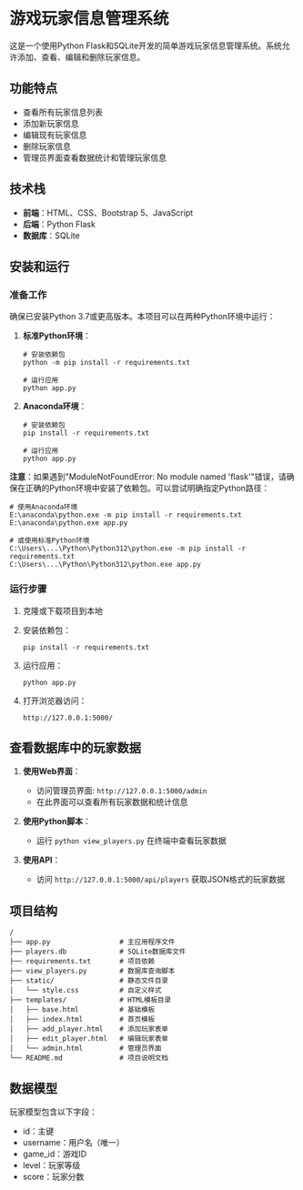# 游戏玩家信息管理系统

这是一个使用Python Flask和SQLite开发的简单游戏玩家信息管理系统。系统允许添加、查看、编辑和删除玩家信息。

## 功能特点

- 查看所有玩家信息列表
- 添加新玩家信息
- 编辑现有玩家信息
- 删除玩家信息
- 管理员界面查看数据统计和管理玩家信息

## 技术栈

- **前端**：HTML、CSS、Bootstrap 5、JavaScript
- **后端**：Python Flask
- **数据库**：SQLite

## 安装和运行

### 准备工作

确保已安装Python 3.7或更高版本。本项目可以在两种Python环境中运行：

1. **标准Python环境**：
   ```
   # 安装依赖包
   python -m pip install -r requirements.txt
   
   # 运行应用
   python app.py
   ```

2. **Anaconda环境**：
   ```
   # 安装依赖包
   pip install -r requirements.txt
   
   # 运行应用
   python app.py
   ```

**注意**：如果遇到"ModuleNotFoundError: No module named 'flask'"错误，请确保在正确的Python环境中安装了依赖包。可以尝试明确指定Python路径：

```
# 使用Anaconda环境
E:\anaconda\python.exe -m pip install -r requirements.txt
E:\anaconda\python.exe app.py

# 或使用标准Python环境
C:\Users\...\Python\Python312\python.exe -m pip install -r requirements.txt
C:\Users\...\Python\Python312\python.exe app.py
```

### 运行步骤

1. 克隆或下载项目到本地

2. 安装依赖包：
   ```
   pip install -r requirements.txt
   ```

3. 运行应用：
   ```
   python app.py
   ```

4. 打开浏览器访问：
   ```
   http://127.0.0.1:5000/
   ```

## 查看数据库中的玩家数据

1. **使用Web界面**：
   - 访问管理员界面: `http://127.0.0.1:5000/admin`
   - 在此界面可以查看所有玩家数据和统计信息

2. **使用Python脚本**：
   - 运行 `python view_players.py` 在终端中查看玩家数据

3. **使用API**：
   - 访问 `http://127.0.0.1:5000/api/players` 获取JSON格式的玩家数据

## 项目结构

```
/
├── app.py                 # 主应用程序文件
├── players.db             # SQLite数据库文件
├── requirements.txt       # 项目依赖
├── view_players.py        # 数据库查询脚本
├── static/                # 静态文件目录
│   └── style.css          # 自定义样式
├── templates/             # HTML模板目录
│   ├── base.html          # 基础模板
│   ├── index.html         # 首页模板
│   ├── add_player.html    # 添加玩家表单
│   ├── edit_player.html   # 编辑玩家表单
│   └── admin.html         # 管理员界面
└── README.md              # 项目说明文档
```

## 数据模型

玩家模型包含以下字段：
- id：主键
- username：用户名（唯一）
- game_id：游戏ID
- level：玩家等级
- score：玩家分数 